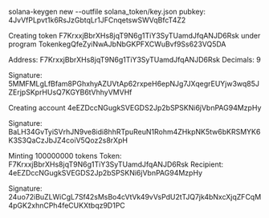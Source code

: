 solana-keygen new --outfile solana_token/key.json
pubkey: 4JvVfPLpvt1k6RsJzGbtqLr1JFCnqetswSWVqBfcT4Z2


Creating token F7KrxxjBbrXHs8jqT9N6g1TiY3SyTUamdJfqANJD6Rsk under program TokenkegQfeZyiNwAJbNbGKPFXCWuBvf9Ss623VQ5DA

Address:  F7KrxxjBbrXHs8jqT9N6g1TiY3SyTUamdJfqANJD6Rsk
Decimals:  9

Signature: 5MMFMLgLfBfam8PGhxhyAZUVtAp62rxpeH6epNJg7JXqegrEUYjw3wq85JZErjpSKprHUsQ7KGYB6tVhhyVMVHf


Creating account 4eEZDccNGugkSVEGDS2Jp2bSPSKNi6jVbnPAG94MzpHy

Signature: BaLH34GvTyiSVrhJN9ve8idi8hhRTpuReuN1Rohm4ZHkpNK5tw6bKRSMYK6K3S3QaCzJbJZ4coiV5Qoz2s8rXpH


Minting 100000000 tokens
  Token: F7KrxxjBbrXHs8jqT9N6g1TiY3SyTUamdJfqANJD6Rsk
  Recipient: 4eEZDccNGugkSVEGDS2Jp2bSPSKNi6jVbnPAG94MzpHy

Signature: 24uo72iBuZLWiCgL7Sf42sMsBo4cVtVk49vVsPdU2tTJQ7jk4bNxcXjqZFCqM4pGK2xhnCPh4feCUKXtbqz9D1PC
